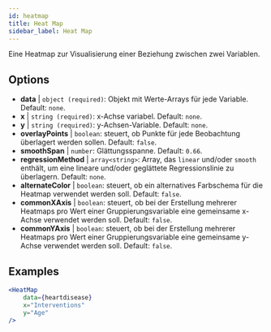 ```yaml
---
id: heatmap
title: Heat Map
sidebar_label: Heat Map
---
```


Eine Heatmap zur Visualisierung einer Beziehung zwischen zwei Variablen.

## Options

* __data__ | `object (required)`: Objekt mit Werte-Arrays für jede Variable. Default: `none`.
* __x__ | `string (required)`: x-Achse variabel. Default: `none`.
* __y__ | `string (required)`: y-Achsen-Variable. Default: `none`.
* __overlayPoints__ | `boolean`: steuert, ob Punkte für jede Beobachtung überlagert werden sollen. Default: `false`.
* __smoothSpan__ | `number`: Glättungsspanne. Default: `0.66`.
* __regressionMethod__ | `array<string>`: Array, das `linear` und/oder `smooth` enthält, um eine lineare und/oder geglättete Regressionslinie zu überlagern. Default: `none`.
* __alternateColor__ | `boolean`: steuert, ob ein alternatives Farbschema für die Heatmap verwendet werden soll. Default: `false`.
* __commonXAxis__ | `boolean`: steuert, ob bei der Erstellung mehrerer Heatmaps pro Wert einer Gruppierungsvariable eine gemeinsame x-Achse verwendet werden soll. Default: `false`.
* __commonYAxis__ | `boolean`: steuert, ob bei der Erstellung mehrerer Heatmaps pro Wert einer Gruppierungsvariable eine gemeinsame y-Achse verwendet werden soll. Default: `false`.


## Examples

```jsx live
<HeatMap 
    data={heartdisease} 
    x="Interventions"
    y="Age"
/>
```

